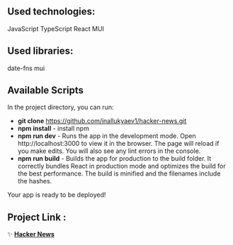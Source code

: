 ## Used technologies:
JavaScript TypeScript React MUI

## Used libraries:
date-fns mui

## Available Scripts
In the project directory, you can run:

* **git clone** https://github.com/inallukyaev1/hacker-news.git
* **npm install** - install npm
* **npm run dev** - Runs the app in the development mode.
Open http://localhost:3000 to view it in the browser.
The page will reload if you make edits.
You will also see any lint errors in the console.
* **npm run build** - Builds the app for production to the build folder.
It correctly bundles React in production mode and optimizes the build for the best performance. The build is minified and the filenames include the hashes.


Your app is ready to be deployed!

## Project Link :
✨ **[Hacker News](https://master--deft-pasca-8dd828.netlify.app/)**
